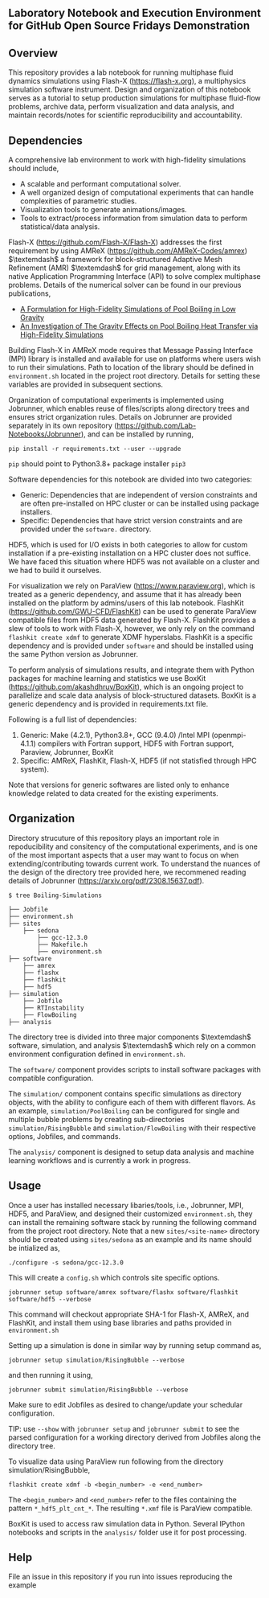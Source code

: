## Laboratory Notebook and Execution Environment for GitHub Open Source Fridays Demonstration

## Overview

This repository provides a lab notebook for running multiphase fluid dynamics simulations using Flash-X (https://flash-x.org), a multiphysics simulation software instrument. Design and organization of this notebook serves as a tutorial to setup production simulations for multiphase fluid-flow problems, archive data, perform visualization and data analysis, and maintain records/notes for scientific reproducibility and accountability. 

## Dependencies

A comprehensive lab environment to work with high-fidelity simulations should include,

- A scalable and performant computational solver.
- A well organized design of computational experiments that can handle complexities of parametric studies.
- Visualization tools to generate animations/images.
- Tools to extract/process information from simulation data to perform statistical/data analysis.

Flash-X (https://github.com/Flash-X/Flash-X) addresses the first requirement by using AMReX (https://github.com/AMReX-Codes/amrex) $\textemdash$ a framework for block-structured Adaptive Mesh Refinement (AMR) $\textemdash$ for grid management, along with its native Application Programming Interface (API) to solve complex multiphase problems. Details of the numerical solver can be found in our previous publications,

- [A Formulation for High-Fidelity Simulations of Pool Boiling in Low Gravity](https://www.sciencedirect.com/science/article/abs/pii/S030193221930165X)
- [An Investigation of The Gravity Effects on Pool Boiling Heat Transfer via High-Fidelity Simulations](https://www.sciencedirect.com/science/article/abs/pii/S0017931021009315?dgcid=author#!)

Building Flash-X in AMReX mode requires that Message Passing Interface (MPI) library is installed and available for use on platforms where users wish to run their simulations. Path to location of the library should be defined in ``environment.sh`` located in the project root directory. Details for setting these variables are provided in subsequent sections.

Organization of computational experiments is implemented using Jobrunner, which enables reuse of files/scripts along directory trees and ensures strict organization rules. Details on Jobrunner are provided separately in its own repository (https://github.com/Lab-Notebooks/Jobrunner), and can be installed by running,

```
pip install -r requirements.txt --user --upgrade
```

`pip` should point to Python3.8+ package installer `pip3`

Software dependencies for this notebook are divided into two categories: 

- Generic: Dependencies that are independent of version constraints and are often pre-installed on HPC cluster or can be installed using package installers.
- Specific: Dependencies that have strict version constraints and are provided under the `software.` directory.

HDF5, which is used for I/O exists in both categories to allow for custom installation if a pre-existing installation on a HPC cluster does not suffice. We have faced this situation where HDF5 was not available on a cluster and we had to build it ourselves.

For visualization we rely on ParaView (https://www.paraview.org), which is treated as a generic dependency, and assume that it has already been installed on the platform by admins/users of this lab notebook. FlashKit (https://github.com/GWU-CFD/FlashKit) can be used to generate ParaView compatible files from HDF5 data generated by Flash-X. FlashKit  provides a slew of tools to work with Flash-X, however, we only rely on the command ``flashkit create xdmf`` to generate XDMF hyperslabs. FlashKit is a specific dependency and is provided under `software` and should be installed using the same Python version as Jobrunner.

To perform analysis of simulations results, and integrate them with Python packages for machine learning and statistics we use BoxKit (https://github.com/akashdhruv/BoxKit), which is an ongoing project to parallelize and scale data analysis of block-structured datasets. BoxKit is a generic dependency and is provided in requirements.txt file.

Following is a full list of dependencies:

1. Generic: Make (4.2.1), Python3.8+, GCC (9.4.0) /Intel MPI (openmpi-4.1.1) compilers with Fortran support, HDF5 with Fortran support, Paraview, Jobrunner, BoxKit
2. Specific: AMReX, FlashKit, Flash-X, HDF5 (if not statisfied through HPC system).

Note that versions for generic softwares are listed only to enhance knowledge related to data created for the existing experiments. 

## Organization 

Directory strucuture of this repository plays an important role in repoducibility and consitency of the computational experiments, and is one of the most important aspects that a user may want to focus on when extending/contributing towards current work. To understand the nuances of the design of the directory tree provided here, we recommened reading details of Jobrunner (https://arxiv.org/pdf/2308.15637.pdf). 

```
$ tree Boiling-Simulations

├── Jobfile
├── environment.sh
├── sites
    ├── sedona
        ├── gcc-12.3.0
        ├── Makefile.h
        ├── environment.sh
├── software
    ├── amrex
    ├── flashx
    ├── flashkit
    ├── hdf5
├── simulation
    ├── Jobfile
    ├── RTInstability
    ├── FlowBoiling
├── analysis
```

The directory tree is divided into three major components $\textemdash$ software, simulation, and analysis $\textemdash$ which rely on a common environment configuration defined in `environment.sh`. 

The ``software/`` component provides scripts to install software packages with compatible configuration. 

The ``simulation/`` component contains specific simulations as directory objects, with the ability to configure each of them with different flavors. As an example, ``simulation/PoolBoiling`` can be configured for single and multiple bubble problems by creating sub-directories ``simulation/RisingBubble`` and ``simulation/FlowBoiling`` with their respective options, Jobfiles, and commands.

The ``analysis/`` component is designed to setup data analysis and machine learning workflows and is currently a work in progress.

## Usage

Once a user has installed necessary libaries/tools, i.e., Jobrunner, MPI, HDF5, and ParaView, and designed their customized `environment.sh`, they can install the remaining software stack by running the following command from the project root directory. Note that a new `sites/<site-name>` directory should be created using `sites/sedona` as an example and its name should be intialized as,

```
./configure -s sedona/gcc-12.3.0
```

This will create a `config.sh` which controls site specific options.

```
jobrunner setup software/amrex software/flashx software/flashkit software/hdf5 --verbose
```

This command will checkout appropriate SHA-1 for Flash-X, AMReX, and FlashKit, and install them using base libraries and paths provided in ``environment.sh``

Setting up a simulation is done in similar way by running setup command as,

```
jobrunner setup simulation/RisingBubble --verbose
```

and then running it using,

```
jobrunner submit simulation/RisingBubble --verbose
```

Make sure to edit Jobfiles as desired to change/update your schedular configuration.

TIP: use `--show` with `jobrunner setup` and `jobrunner submit` to see the parsed configuration for a working directory derived from Jobfiles along the directory tree.

To visualize data using ParaView run following from the directory simulation/RisingBubble,

```
flashkit create xdmf -b <begin_number> -e <end_number>
```

The `<begin_number>` and `<end_number>` refer to the files containing the pattern `*_hdf5_plt_cnt_*`. The resulting `*.xmf` file is ParaView compatible.

BoxKit is used to access raw simulation data in Python. Several IPython notebooks and scripts in the `analysis/` folder use it for post processing.


## Help

File an issue in this repository if you run into issues reproducing the example

